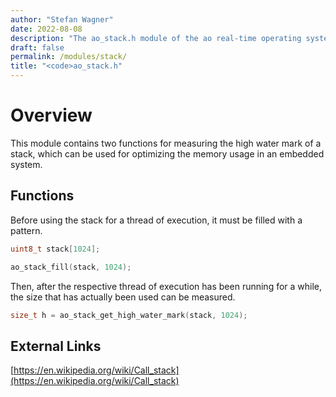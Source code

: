 ```yaml
---
author: "Stefan Wagner"
date: 2022-08-08
description: "The ao_stack.h module of the ao real-time operating system."
draft: false
permalink: /modules/stack/
title: "<code>ao_stack.h"
---
```


# Overview

This module contains two functions for measuring the high water mark of a stack, which can be used for optimizing the memory usage in an embedded system.

## Functions

Before using the stack for a thread of execution, it must be filled with a pattern.

```c
uint8_t stack[1024];
```

```c
ao_stack_fill(stack, 1024);
```

Then, after the respective thread of execution has been running for a while, the size that has actually been used can be measured.

```c
size_t h = ao_stack_get_high_water_mark(stack, 1024);
```

## External Links

[https://en.wikipedia.org/wiki/Call_stack](https://en.wikipedia.org/wiki/Call_stack)
